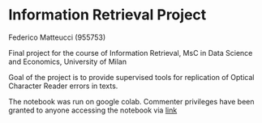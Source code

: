 # Information Retrieval Project

Federico Matteucci (955753)

Final project for the course of Information Retrieval, MsC in Data Science and Economics, University of Milan

Goal of the project is to provide supervised tools for replication of Optical Character Reader errors in texts.

The notebook was run on google colab. Commenter privileges have been granted to anyone accessing the notebook via [link](https://colab.research.google.com/drive/1SVNY4xDX8e_WhYY6bChhPOf5evgJEDl9#scrollTo=8JgHjui-1PLM&uniqifier=20)
